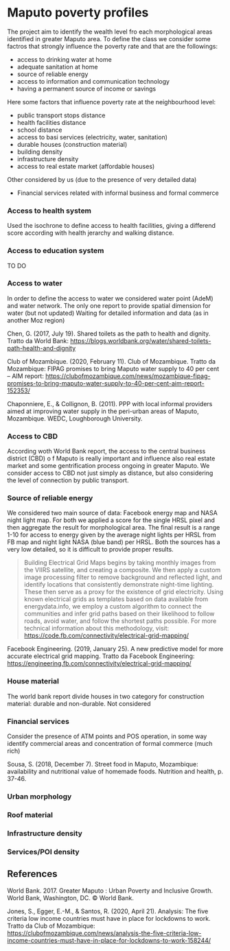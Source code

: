 # Maputo poverty profiles

The project aim to identify the wealth level fro each morphological areas identified in greater Maputo area.
To define the class we consider some factros that strongly influence the poverty rate and that are the followings:
- access to drinking water at home
- adequate sanitation at home
- source of reliable energy
- access to information and communication technology
- having a permanent source of income or savings

Here some factors that influence poverty rate at the neighbourhood level:
- public transport stops distance
- health facilities distance
- school distance
- access to basi services (electricity, water, sanitation)
- durable houses (construction material)
- building density
- infrastructure density
- access to real estate market (affordable houses)

Other considered by us (due to the presence of very detailed data)
- Financial services
related with informal business and formal commerce

### Access to health system

Used the isochrone to define access to health facilities, giving a differend score according with health jerarchy and walking distance.

### Access to education system

TO DO

### Access to water
In order to define the access to water we considered water point (AdeM) and water network. The only one report to provide spatial dimension for water (but not updated)
Waiting for detailed information and data (as in another Moz region)

Chen, G. (2017, July 19). Shared toilets as the path to health and dignity. Tratto da World Bank: https://blogs.worldbank.org/water/shared-toilets-path-health-and-dignity

Club of Mozambique. (2020, February 11). Club of Mozambique. Tratto da Mozambique: FIPAG promises to bring Maputo water supply to 40 per cent – AIM report: https://clubofmozambique.com/news/mozambique-fipag-promises-to-bring-maputo-water-supply-to-40-per-cent-aim-report-152353/

Chaponniere, E., & Collignon, B. (2011). PPP with local informal providers aimed at improving water supply in the peri-urban areas of Maputo, Mozambique. WEDC, Loughborough University.

### Access to CBD
According woth World Bank report, the access to the central business district (CBD) o f Maputo is really important and influence also real estate market and some gentrification process ongoing in greater Maputo.
We consider access to CBD not just simply as distance, but also considering the level of connection by public transport.

### Source of reliable energy

We considered two main source of data: Facebook energy map and NASA night light map.
For both we applied a score for the single HRSL pixel and then aggregate the result for morphological area. The final result is a range 1-10 for access to energy given by the average night lights per HRSL from FB map and night light NASA (blue band) per HRSL.
Both the sources has a very low detailed, so it is difficult to provide proper results.
>Building Electrical Grid Maps begins by taking monthly images from the VIIRS satellite, and creating a composite. We then apply a custom image processing filter to remove background and reflected light, and identify locations that consistently demonstrate night-time lighting. These then serve as a proxy for the existence of grid electricity. Using known electrical grids as templates based on data available from energydata.info, we employ a custom algorithm to connect the communities and infer grid paths based on their likelihood to follow roads, avoid water, and follow the shortest paths possible. For more technical information about this methodology, visit: https://code.fb.com/connectivity/electrical-grid-mapping/

Facebook Engineering. (2019, January 25). A new predictive model for more accurate electrical grid mapping. Tratto da Facebook Engineering: https://engineering.fb.com/connectivity/electrical-grid-mapping/

### House material
The world bank report divide houses in two category for construction material: durable and non-durable.
Not considered

### Financial services
Consider the presence of ATM points and POS operation, in some way identify commercial areas and concentration of formal commerce (much rich)

Sousa, S. (2018, December 7). Street food in Maputo, Mozambique: availability and nutritional value of homemade foods. Nutrition and health, p. 37-46.

### Urban morphology
### Roof material
### Infrastructure density
### Services/POI density

## References

World Bank. 2017. Greater Maputo : Urban Poverty and Inclusive Growth. World Bank, Washington, DC. © World Bank.

Jones, S., Egger, E.-M., & Santos, R. (2020, April 21). Analysis: The five criteria low income countries must have in place for lockdowns to work. Tratto da Club of Mozambique: https://clubofmozambique.com/news/analysis-the-five-criteria-low-income-countries-must-have-in-place-for-lockdowns-to-work-158244/
